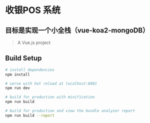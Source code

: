 # 收银POS 系统

## 目标是实现一个小全栈（vue-koa2-mongoDB）

> A Vue.js project

## Build Setup

``` bash
# install dependencies
npm install

# serve with hot reload at localhost:8081
npm run dev

# build for production with minification
npm run build

# build for production and view the bundle analyzer report
npm run build --report
```